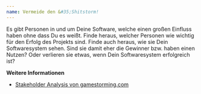 ```yaml
---
name: Vermeide den &#35;Shitstorm!
---
```

Es gibt Personen in und um Deine Software, welche einen großen Einfluss haben ohne dass Du es weißt. Finde heraus, welcher Personen wie wichtig für den Erfolg des Projekts sind. Finde auch heraus, wie sie Dein Softwaresystem sehen. Sind sie damit eher die Gewinner bzw. haben einen Nutzen? Oder verlieren sie etwas, wenn Dein Softwaresystem erfolgreich ist?

**Weitere Informationen**
* [Stakeholder Analysis von gamestorming.com](https://gamestorming.com/stakeholder-analysis/)
